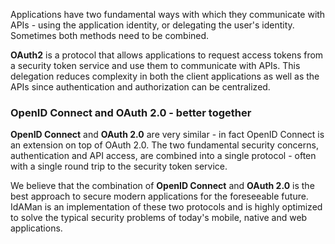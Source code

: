 Applications have two fundamental ways with which they communicate with APIs - using the application identity, or delegating the user's identity. 
Sometimes both methods need to be combined.


**OAuth2** is a protocol that allows applications to request access tokens from a security token service and use them to communicate with APIs.
This delegation reduces complexity in both the client applications as well as the APIs since authentication and authorization can be centralized.


### OpenID Connect and OAuth 2.0 - better together
**OpenID Connect** and **OAuth 2.0** are very similar - in fact OpenID Connect is an extension on top of OAuth 2.0.
The two fundamental security concerns, authentication and API access, are combined into a single protocol - often with a single round trip to the security token service.


We believe that the combination of **OpenID Connect** and **OAuth 2.0** is the best approach to secure modern applications for the foreseeable future. 
IdAMan is an implementation of these two protocols and is highly optimized to solve the typical security problems of today's mobile, native and web applications.
